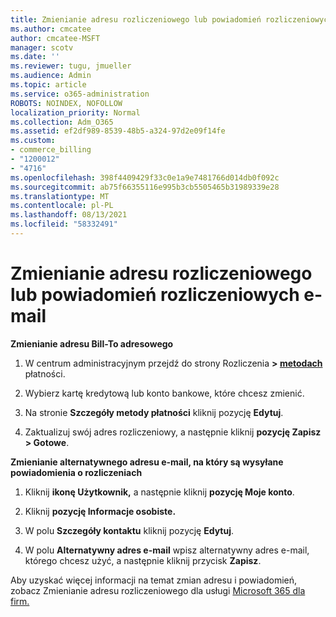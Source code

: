 ```yaml
---
title: Zmienianie adresu rozliczeniowego lub powiadomień rozliczeniowych e-mail
ms.author: cmcatee
author: cmcatee-MSFT
manager: scotv
ms.date: ''
ms.reviewer: tugu, jmueller
ms.audience: Admin
ms.topic: article
ms.service: o365-administration
ROBOTS: NOINDEX, NOFOLLOW
localization_priority: Normal
ms.collection: Adm_O365
ms.assetid: ef2df989-8539-48b5-a324-97d2e09f14fe
ms.custom:
- commerce_billing
- "1200012"
- "4716"
ms.openlocfilehash: 398f4409429f33c0e1a9e7481766d014db0f092c
ms.sourcegitcommit: ab75f66355116e995b3cb5505465b31989339e28
ms.translationtype: MT
ms.contentlocale: pl-PL
ms.lasthandoff: 08/13/2021
ms.locfileid: "58332491"
---
```

# <a name="change-billing-address-or-billing-email-notifications"></a>Zmienianie adresu rozliczeniowego lub powiadomień rozliczeniowych e-mail

**Zmienianie adresu Bill-To adresowego**

1. W centrum administracyjnym przejdź do strony Rozliczenia **> [metodach](https://go.microsoft.com/fwlink/p/?linkid=2018806)** płatności.

2. Wybierz kartę kredytową lub konto bankowe, które chcesz zmienić.

3. Na stronie **Szczegóły metody płatności** kliknij pozycję **Edytuj**.

4. Zaktualizuj swój adres rozliczeniowy, a następnie kliknij **pozycję Zapisz > Gotowe**.

**Zmienianie alternatywnego adresu e-mail, na który są wysyłane powiadomienia o rozliczeniach** 

1. Kliknij **ikonę Użytkownik,** a następnie kliknij **pozycję Moje konto**.

2. Kliknij **pozycję Informacje osobiste.**

3. W polu **Szczegóły kontaktu** kliknij pozycję **Edytuj**.

4. W polu **Alternatywny adres e-mail** wpisz alternatywny adres e-mail, którego chcesz użyć, a następnie kliknij przycisk **Zapisz**.

Aby uzyskać więcej informacji na temat zmian adresu i powiadomień, zobacz Zmienianie adresu rozliczeniowego dla usługi [Microsoft 365 dla firm.](https://docs.microsoft.com/microsoft-365/commerce/billing-and-payments/change-your-billing-addresses)
